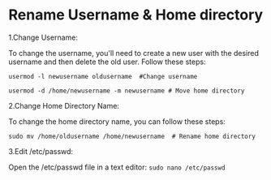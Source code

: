 # Rename Username & Home directory 

1.Change Username:

To change the username, you'll need to create a new user with the desired username and then delete the old user. Follow these steps:

`usermod -l newusername oldusername  #Change username`

`usermod -d /home/newusername -m newusername # Move home directory`

2.Change Home Directory Name:

To change the home directory name, you can follow these steps:

`sudo mv /home/oldusername /home/newusername  # Rename home directory`

3.Edit /etc/passwd:

Open the /etc/passwd file in a text editor: `sudo nano /etc/passwd`
